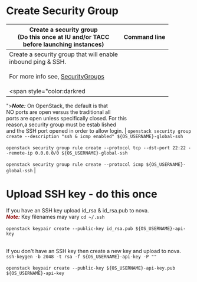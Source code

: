 # Create Security Group 

| Create a security group<br>(Do this once at IU and/or TACC<br>before launching instances)     | Command line  |
|---    |---    |
| Create a security group that will enable<br>inbound ping & SSH.<br><br>For more info see, [SecurityGroups](https://wiki.openstack.org/wiki/Neutron/SecurityGroups)<br><br><span style="color:darkred
">***Note:***</span> On OpenStack, the default is that<br>NO ports are open versus the traditional all<br>ports are open unless specifically closed. For this<br>reason,a security group must be estab
lished<br>and the SSH port opened in order to allow login.  | ```openstack security group create --description "ssh & icmp enabled" ${OS_USERNAME}-global-ssh``` <br><br>```openstack security group rule create --protocol tcp --dst-port 22:22 --remote-ip 0.0.0.0/0 ${OS_USERNAME}-global-ssh``` <br><br>```openstack security group rule create --protocol icmp ${OS_USERNAME}-global-ssh```    |

# Upload SSH key - do this once

If you have an SSH key upload id_rsa & id_rsa.pub to nova. <br>
<span style="color:darkred">***Note:***</span> Key filenames may vary 
```cd ~/.ssh```<br><br>
```openstack keypair create --public-key id_rsa.pub ${OS_USERNAME}-api-key``` <br><br>

If you don't have an SSH key then create a new key and upload to nova.
```ssh-keygen -b 2048 -t rsa -f ${OS_USERNAME}-api-key -P ""```<br><br>
```openstack keypair create --public-key ${OS_USERNAME}-api-key.pub ${OS_USERNAME}-api-key```  

